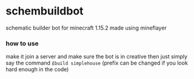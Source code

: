 # schembuildbot
schematic builder bot for minecraft 1.15.2 made using mineflayer

### how to use
make it join a server and make sure the bot is in creative then just simply say the command `£build simplehouse` (prefix can be changed if you look hard enough in the code)
